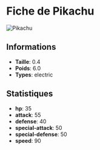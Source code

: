# Fiche de Pikachu


![Pikachu](https://raw.githubusercontent.com/PokeAPI/sprites/master/sprites/pokemon/25.png)
## Informations
- **Taille**: 0.4
- **Poids**: 6.0
- **Types**: electric
## Statistiques
  - **hp**: 35
  - **attack**: 55
  - **defense**: 40
  - **special-attack**: 50
  - **special-defense**: 50
  - **speed**: 90
